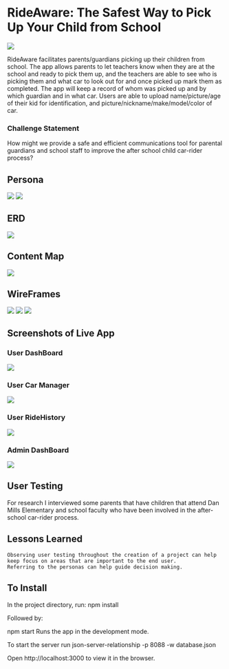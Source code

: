 # RideAware: The Safest Way to Pick Up Your Child from School

![](RM-Images/login_splash.png)

RideAware facilitates parents/guardians picking up their children from school. The app allows parents to let teachers know when they are at the school and ready to pick them up, and the teachers are able to see who is picking them and what car to look out for and once picked up mark them as completed. The app will keep a record of whom was picked up and by which guardian and in what car. Users are able to upload name/picture/age of their kid for identification, and picture/nickname/make/model/color of car.


### Challenge Statement

How might we provide a safe and efficient communications tool for parental guardians and school staff to improve the after school child car-rider process?

## Persona
![](RM-Images/persona.jpg)
![](RM-Images/persona2.png)

## ERD
![](RM-Images/db-capstone.jpg)

## Content Map
![](RM-Images/content-map.jpg)

## WireFrames
![](RM-Images/IMG_9518.jpg)
![](RM-Images//IMG_9519.jpg)
![](RM-Images/images/IMG_9520.jpg)

## Screenshots of Live App
### User DashBoard
![](RM-Images/screenshot1.jpg)
### User Car Manager
![](RM-Images/screenshot2.jpg)
### User RideHistory
![](RM-Images/screenshot3.jpg)
### Admin DashBoard
![](RM-Images/screenshot4.jpg)

## User Testing

For research I interviewed some parents that have children that attend Dan Mills Elementary and school faculty who have been involved in the after-school car-rider process.

## Lessons Learned

    Observing user testing throughout the creation of a project can help keep focus on areas that are important to the end user.
    Referring to the personas can help guide decision making.

## To Install

In the project directory, run: npm install

Followed by:

npm start Runs the app in the development mode.

To start the server run json-server-relationship -p 8088 -w database.json

Open http://localhost:3000 to view it in the browser.
